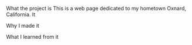 What the project is
This is a web page dedicated to my hometown Oxnard, California. It

Why I made it

What I learned from it
